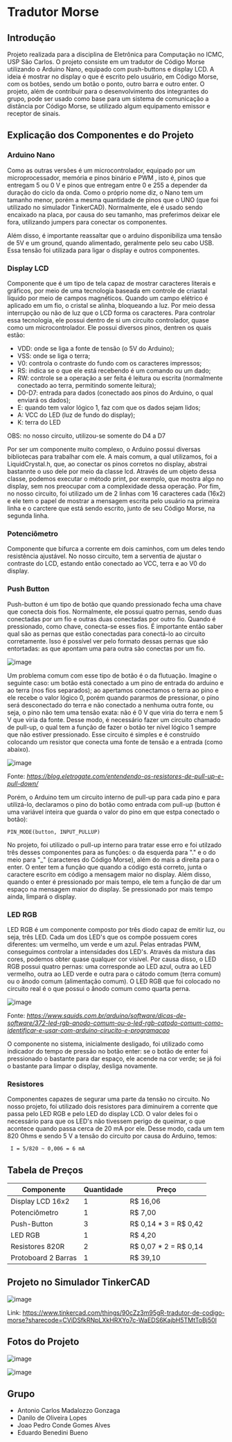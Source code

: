 # Tradutor Morse
## Introdução 
Projeto realizada para a disciplina de Eletrônica para Computação no ICMC, USP São Carlos. O projeto consiste em um tradutor de Código Morse utilizando o Arduino Nano, equipado com push-buttons e display LCD. A ideia é mostrar no display o que é escrito pelo usuário, em Código Morse, com os botões, sendo um botão o ponto, outro barra e outro enter. O projeto, além de contribuir para o desenvolvimento dos integrantes do grupo, pode ser usado como base para um sistema de comunicação a distância por Código Morse, se utilizado algum equipamento emissor e receptor de sinais.

## Explicação dos Componentes e do Projeto 

### Arduino Nano 
Como as outras versões é um microcontrolador, equipado por um microprocessador, memória e pinos binário e PWM , isto é, pinos que entregam 5 ou 0 V e pinos que entregam entre 0 e 255 a depender da duração do ciclo da onda. Como o próprio nome diz, o Nano tem um tamanho menor, porém a mesma quantidade de pinos que o UNO (que foi utilizado no simulador TinkerCAD). Normalmente, ele é usado sendo encaixado na placa, por causa do seu tamanho, mas preferimos deixar ele fora, utilizando jumpers para conectar os componentes.

Além disso, é importante reassaltar que o arduino disponibiliza uma tensão de 5V e um ground, quando alimentado, geralmente pelo seu cabo USB. Essa tensão foi utilizada para ligar o display e outros componentes.

### Display LCD
Componente que é um tipo de tela capaz de mostrar caracteres literais e gráficos, por meio de uma tecnologia baseada em controle de criastal líquido por meio de campos magnéticos. Quando um campo elétrico é aplicado em um fio, o cristal se alinha, bloqueando a luz. Por meio dessa interrupção ou não de luz que o LCD forma os caracteres. Para controlar essa tecnologia, ele possui dentro de si um circuito controlador, quase como um microcontrolador. Ele possui diversos pinos, dentren os quais estão:

* VDD: onde se liga a fonte de tensão (o 5V do Arduino);
* VSS: onde se liga o terra;
* V0: controla o contraste do fundo com os caracteres impressos;
* RS: indica se o que ele está recebendo é um comando ou um dado;
* RW: controle se a operação a ser feita é leitura ou escrita (normalmente conectado ao terra, permitindo somente leitura);
* D0-D7: entrada para dados (conectado aos pinos do Arduino, o qual enviará os dados);
* E: quando tem valor lógico 1, faz com que os dados sejam lidos;
* A: VCC do LED (luz de fundo do display);
* K: terra do LED

OBS: no nosso circuito, utilizou-se somente do D4 a D7

Por ser um componente muito complexo, o Arduino possui diversas bibliotecas para trabalhar com ele. A mais comum, a qual utilizamos, foi a LiquidCrystal.h, que, ao conectar os pinos corretos no display, abstrai bastannte o uso dele por meio da classe lcd. Através de um objeto dessa classe, podemos executar o método print, por exemplo, que mostra algo no display, sem nos preocupar com a complexidade dessa operação.
Por fim, no nosso circuito, foi utilizado um de 2 linhas com 16 caracteres cada (16x2) e ele tem o papel de mostrar a mensagem escrita pelo usuário na primeira linha e o carctere que está sendo escrito, junto de seu Código Morse, na segunda linha.

### Potenciômetro
Componente que bifurca a corrente em dois caminhos, com um deles tendo resistência ajustável. No nosso circuito, tem a serventia de ajustar o contraste do LCD, estando então conectado ao VCC, terra e ao V0 do display.

### Push Button
Push-button é um tipo de botão que quando pressionado fecha uma chave que conecta dois fios. Normalmente, ele possui quatro pernas, sendo duas conectadas por um fio e outras duas conectadas por outro fio. Quando é pressionado, como chave, conecta-se esses fios. É importante então saber qual são as pernas que estão conectadas para conectá-lo ao circuito corretamente. Isso é possível ver pelo formato dessas pernas que são entortadas: as que apontam uma para outra são conectas por um fio. 

![image](https://github.com/user-attachments/assets/90e00807-b3ca-41b0-a1f4-3fd3aed35171)

Um problema comum com esse tipo de botão é o da flutuação. Imagine o seguinte caso: um botão está conectado a um pino de entrada do arduino e ao terra (nos fios separados); ao apertamos conectamos o terra ao pino e ele recebe o valor lógico 0, porém quando pararmos de pressionar, o pino será desconectado do terra e não conectado a nenhuma outra fonte, ou seja, o pino não tem uma tensão exata: não é 0 V que viria do terra e nem 5 V que viria da fonte. Desse modo, é necessário fazer um circuito chamado de pull-up, o qual tem a função de fazer o botão ter nível lógico 1 sempre que não estiver pressionado. Esse circuito é simples e é construído colocando um resistor que conecta uma fonte de tensão e a entrada (como abaixo). 

![image](https://github.com/user-attachments/assets/e0df0783-d650-4b69-b470-2790b84f0d59)

Fonte: _https://blog.eletrogate.com/entendendo-os-resistores-de-pull-up-e-pull-down/_

Porém, o Arduino tem um circuito interno de pull-up para cada pino e para utilizá-lo, declaramos o pino do botão como entrada com pull-up (button é uma variável inteira que guarda o valor do pino em que estpa conectado o botão):

    PIN_MODE(button, INPUT_PULLUP)

No projeto, foi utilizado o pull-up interno para tratar esse erro e foi utilzado três desses componentes para as funções: o da esquerda para "." e  o do meio para "_" (caracteres do Código Morse), além do mais a direita para o enter. O enter tem a função que quando a código está correto, junta o caractere escrito em código a mensagem maior no display. Além disso, quando o enter é pressionado por mais tempo, ele tem a função de dar um espaço na mensagem maior do display. Se pressionado por mais tempo ainda, limpará o display.

### LED RGB
LED RGB é um componente composto por três diodo capaz de emitir luz, ou seja, três LED. Cada um dos LED's que os compõe possuem cores diferentes: um vermelho, um verde e um azul. Pelas entradas PWM, conseguimos controlar a intensidades dos LED's. Através da mistura das cores, podemos obter quase qualquer cor visível. Por causa disso, o LED RGB possui quatro pernas: uma corresponde ao LED azul, outra ao LED vermelho, outra ao LED verde e outra para o cátodo comum (terra comum) ou o ânodo comum (alimentação comum). O LED RGB que foi colocado no circuito real é o que possui o ânodo comum como quarta perna.

![image](https://github.com/user-attachments/assets/617cdddf-a7bc-4b91-b898-5d9593f28cb3)

Fonte: _https://www.squids.com.br/arduino/software/dicas-de-software/372-led-rgb-anodo-comum-ou-o-led-rgb-catodo-comum-como-identificar-e-usar-com-arduino-cirucito-e-programacao_

O componente no sistema, inicialmente desligado, foi utilizado como indicador do tempo de pressão no botão enter: se o botão de enter foi pressionado o bastante para dar espaço, ele acende na cor verde; se já foi o bastante para limpar o display, desliga novamente.

### Resistores
Componentes capazes de segurar uma parte da tensão no circuito. No nosso projeto, foi utilizado dois resistores para diminuirem a corrente que passa pelo LED RGB e pelo LED do display LCD. O valor deles foi o necessário para que os LED's não tivessem perigo de queimar, o que acontece quando passa cerca de 20 mA por ele. Desse modo, cada um tem 820 Ohms e sendo 5 V a tensão do circuito por causa do Arduino, temos:

     I = 5/820 ~ 0,006 = 6 mA

## Tabela de Preços
|Componente|Quantidade|Preço|
|----------|----------|-----|
|Display LCD 16x2| 1 | R$ 16,06|
|Potenciômetro| 1 | R$ 7,00|
|Push-Button| 3 | R$ 0,14 * 3 = R$ 0,42| 
|LED RGB| 1 | R$ 4,20|
|Resistores 820R| 2 | R$ 0,07 * 2 = R$ 0,14|
|Protoboard 2 Barras| 1 | R$ 39,10|

## Projeto no Simulador TinkerCAD

![image](https://github.com/user-attachments/assets/ef566b66-fe91-4bcc-ada6-772350ca9a9c)

Link: https://www.tinkercad.com/things/90cZz3m95gR-tradutor-de-codigo-morse?sharecode=CViDSfkRNpLXkHRXYo7c-WaEDS6KajbH5TMtToBj50I

## Fotos do Projeto

![image](https://github.com/user-attachments/assets/60d32ecf-7dce-454b-9904-04ece526d313)

![image](https://github.com/user-attachments/assets/8fbb5770-b85d-48cb-8787-edba4a285c43)


## Grupo

* Antonio Carlos Madalozzo Gonzaga
* Danilo de Oliveira Lopes
* Joao Pedro Conde Gomes Alves
* Eduardo Benedini Bueno
